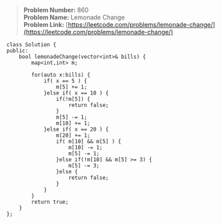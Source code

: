 > **Problem Number:** 860 <br>
> **Problem Name:** Lemonade Change <br>
> **Problem Link:** [https://leetcode.com/problems/lemonade-change/](https://leetcode.com/problems/lemonade-change/) <br>

    class Solution {
    public:
        bool lemonadeChange(vector<int>& bills) {
            map<int,int> m;

            for(auto x:bills) {
                if( x == 5 ) {
                    m[5] += 1;
                }else if( x == 10 ) {
                    if(!m[5]) {
                        return false;
                    }
                    m[5] -= 1;
                    m[10] += 1;
                }else if( x == 20 ) {
                    m[20] += 1;
                    if( m[10] && m[5] ) {
                        m[10] -= 1;
                        m[5] -= 1;
                    }else if(!m[10] && m[5] >= 3) {
                        m[5] -= 3;
                    }else {
                        return false;
                    }
                }
            }
            return true;
        }
    };